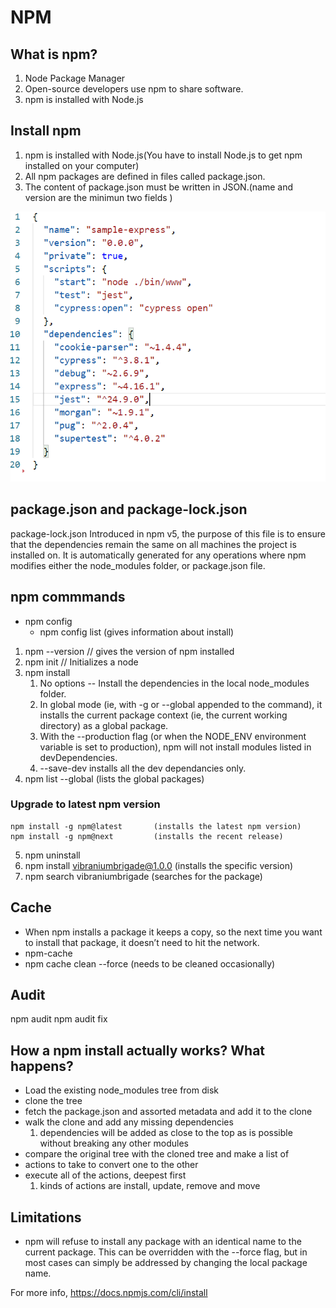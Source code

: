 # NPM

## What is npm?
1. Node Package Manager
2. Open-source developers use npm to share software.
3. npm is installed with Node.js

## Install npm
1. npm is installed with Node.js(You have to install Node.js to get npm installed on your computer)
2. All npm packages are defined in files called package.json.
3. The content of package.json must be written in JSON.(name and version are the minimun two fields )

![](assets/packagejson.png)


## package.json and package-lock.json
package-lock.json
Introduced in npm v5, the purpose of this file is to ensure that the dependencies remain the same on all machines the project is installed on. It is automatically generated for any operations where npm modifies either the node_modules folder, or package.json file.

## npm commmands
* npm config
    * npm config list (gives information about install)


1. npm --version // gives the version of npm installed
2. npm init // Initializes a node 
3. npm install  
    1. No options -- Install the dependencies in the local node_modules folder.
    2. In global mode (ie, with -g or --global appended to the command), it installs the current package context (ie, the current working directory) as a global package.
    3. With the --production flag (or when the NODE_ENV environment variable is set to production), npm will not install modules listed in devDependencies.
    4. --save-dev installs all the dev dependancies only.
4. npm list --global (lists the global packages)
  ### Upgrade to latest npm version
    npm install -g npm@latest       (installs the latest npm version)
    npm install -g npm@next         (installs the recent release)
5. npm uninstall 
6. npm install vibraniumbrigade@1.0.0 (installs the specific version)
7. npm search vibraniumbrigade (searches for the package)

## Cache
* When npm installs a package it keeps a copy, so the next time you want to install that package, it doesn’t need to hit the network. 
* npm-cache
* npm cache clean --force (needs to be cleaned occasionally)


## Audit
npm audit
npm audit fix
## How a npm install actually works? What happens?
* Load the existing node_modules tree from disk
* clone the tree
* fetch the package.json and assorted metadata and add it to the clone
* walk the clone and add any missing dependencies
   1. dependencies will be added as close to the top as is possible without breaking any other modules
* compare the original tree with the cloned tree and make a list of
* actions to take to convert one to the other
* execute all of the actions, deepest first
    1. kinds of actions are install, update, remove and move

## Limitations 
* npm will refuse to install any package with an identical name to the current package. This can be overridden with the --force flag, but in most cases can simply be addressed by changing the local package name.



For more info, https://docs.npmjs.com/cli/install






